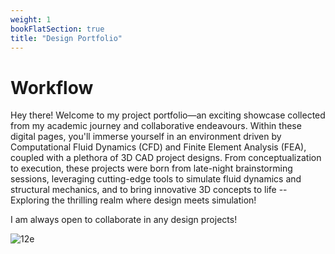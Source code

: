 ```yaml
---
weight: 1
bookFlatSection: true
title: "Design Portfolio"
---
```


# Workflow

Hey there! Welcome to my project portfolio—an exciting showcase collected from my academic journey and collaborative endeavours. Within these digital pages, you'll immerse yourself in an environment driven by Computational Fluid Dynamics (CFD) and Finite Element Analysis (FEA), coupled with a plethora of 3D CAD project designs. From conceptualization to execution, these projects were born from late-night brainstorming sessions, leveraging cutting-edge tools to simulate fluid dynamics and structural mechanics, and to bring innovative 3D concepts to life -- Exploring the thrilling realm where design meets simulation!

I am always open to collaborate in any design projects!

![12e](https://wallpapercave.com/dwp1x/wp9380795.png)


